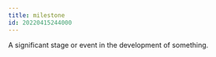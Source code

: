 ```yaml
---
title: milestone
id: 20220415244000
---
```


A significant stage or event in the development of something.
